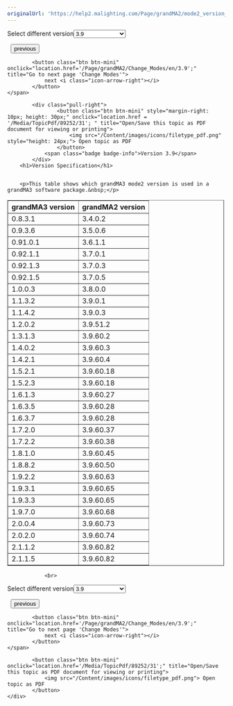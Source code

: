 ```yaml
---
originalUrl: 'https://help2.malighting.com/Page/grandMA2/mode2_version_specification/en/3.9'
---
```


<div class="topic-navigation">

<div class="pull-right">
	<span class="pull-left">


<div class="pull-left">
<form action="/Topic/SetCurrentVersionNumber" class="form-inline" id="frmTagSelector" method="post">	<span class="form-mini">
		<div class="input-prepend"><span class="add-on">Select different version</span><select autocomplete="off" id="versionNumberId" name="versionNumberId" onchange="$(this).closest('#frmTagSelector').submit();" style="width: 120px;"><option value="">- latest -</option>
<option value="6">3.3</option>
<option value="14">3.4</option>
<option value="18">3.5</option>
<option value="21">3.6</option>
<option value="23">3.7</option>
<option value="27">3.8</option>
<option selected="selected" value="31">3.9</option>
</select></div>
		<input data-val="true" data-val-number="The field Int32 must be a number." data-val-required="The Int32 field is required." id="ProductId" name="ProductId" type="hidden" value="27">
		<input id="CurrentGuid" name="CurrentGuid" type="hidden" value="56aa0390-dd75-402c-b381-9714d692749c">
	</span>
</form></div>&nbsp;	</span>
	<span class="pull-right" style="white-space: nowrap;">
			<button class="btn btn-mini" onclick="location.href='/Page/grandMA2/mode2_grandMA3_settings/en/3.9'; " title="Go to previous page 'grandMA3 Settings'">
				<i class="icon-arrow-left"></i> previous
			</button>

			<button class="btn btn-mini" onclick="location.href='/Page/grandMA2/Change_Modes/en/3.9';" title="Go to next page 'Change Modes'">
				next <i class="icon-arrow-right"></i> 
			</button>
	</span>
</div>
<div class="clear-fix" style="margin-bottom: 10px"></div>
</div>

		
			<div class="pull-right">
					<button class="btn btn-mini" style="margin-right: 10px; height: 30px;" onclick="location.href = '/Media/TopicPdf/89252/31'; " title="Open/Save this topic as PDF document for viewing or printing">
						<img src="/Content/images/icons/filetype_pdf.png" style="height: 24px;"> Open topic as PDF
					</button>
				<span class="badge badge-info">Version 3.9</span>
			</div>
		<h1>Version Specification</h1>


		<p>This table shows which grandMA3 mode2 version is used in a grandMA3 software package.&nbsp;</p>

<table border="1" cellpadding="1" cellspacing="1" style="width:500px">
	<thead>
		<tr>
			<th scope="col">grandMA3 version</th>
			<th scope="col">grandMA2 version</th>
		</tr>
	</thead>
	<tbody>
		<tr>
			<td>0.8.3.1</td>
			<td>3.4.0.2</td>
		</tr>
		<tr>
			<td>0.9.3.6</td>
			<td>3.5.0.6</td>
		</tr>
		<tr>
			<td>0.91.0.1</td>
			<td>3.6.1.1</td>
		</tr>
		<tr>
			<td>0.92.1.1</td>
			<td>3.7.0.1</td>
		</tr>
		<tr>
			<td>0.92.1.3</td>
			<td>3.7.0.3</td>
		</tr>
		<tr>
			<td>0.92.1.5</td>
			<td>3.7.0.5</td>
		</tr>
		<tr>
			<td>1.0.0.3</td>
			<td>3.8.0.0</td>
		</tr>
		<tr>
			<td>1.1.3.2</td>
			<td>3.9.0.1</td>
		</tr>
		<tr>
			<td>1.1.4.2</td>
			<td>3.9.0.3</td>
		</tr>
		<tr>
			<td>1.2.0.2</td>
			<td>3.9.51.2</td>
		</tr>
		<tr>
			<td>1.3.1.3</td>
			<td>3.9.60.2</td>
		</tr>
		<tr>
			<td>1.4.0.2</td>
			<td>3.9.60.3</td>
		</tr>
		<tr>
			<td>1.4.2.1</td>
			<td>3.9.60.4</td>
		</tr>
		<tr>
			<td>1.5.2.1</td>
			<td>3.9.60.18</td>
		</tr>
		<tr>
			<td>1.5.2.3</td>
			<td>3.9.60.18</td>
		</tr>
		<tr>
			<td>1.6.1.3</td>
			<td>3.9.60.27</td>
		</tr>
		<tr>
			<td>1.6.3.5</td>
			<td>3.9.60.28</td>
		</tr>
		<tr>
			<td>1.6.3.7</td>
			<td>3.9.60.28</td>
		</tr>
		<tr>
			<td>1.7.2.0</td>
			<td>3.9.60.37</td>
		</tr>
		<tr>
			<td>1.7.2.2</td>
			<td>3.9.60.38</td>
		</tr>
		<tr>
			<td>1.8.1.0</td>
			<td>3.9.60.45</td>
		</tr>
		<tr>
			<td>1.8.8.2</td>
			<td>3.9.60.50</td>
		</tr>
		<tr>
			<td>1.9.2.2</td>
			<td>3.9.60.63</td>
		</tr>
		<tr>
			<td>1.9.3.1</td>
			<td>3.9.60.65</td>
		</tr>
		<tr>
			<td>1.9.3.3</td>
			<td>3.9.60.65</td>
		</tr>
		<tr>
			<td>1.9.7.0</td>
			<td>3.9.60.68</td>
		</tr>
		<tr>
			<td>2.0.0.4</td>
			<td>3.9.60.73</td>
		</tr>
		<tr>
			<td>2.0.2.0</td>
			<td>3.9.60.74</td>
		</tr>
		<tr>
			<td>2.1.1.2</td>
			<td>3.9.60.82</td>
		</tr>
		<tr>
			<td>2.1.1.5</td>
			<td>3.9.60.82</td>
		</tr>
	</tbody>
</table>


				<br>
<div class="topic-navigation">

<div class="pull-right">
	<span class="pull-left">


<div class="pull-left">
<form action="/Topic/SetCurrentVersionNumber" class="form-inline" id="frmTagSelector" method="post">	<span class="form-mini">
		<div class="input-prepend"><span class="add-on">Select different version</span><select autocomplete="off" id="versionNumberId" name="versionNumberId" onchange="$(this).closest('#frmTagSelector').submit();" style="width: 120px;"><option value="">- latest -</option>
<option value="6">3.3</option>
<option value="14">3.4</option>
<option value="18">3.5</option>
<option value="21">3.6</option>
<option value="23">3.7</option>
<option value="27">3.8</option>
<option selected="selected" value="31">3.9</option>
</select></div>
		<input data-val="true" data-val-number="The field Int32 must be a number." data-val-required="The Int32 field is required." id="ProductId" name="ProductId" type="hidden" value="27">
		<input id="CurrentGuid" name="CurrentGuid" type="hidden" value="56aa0390-dd75-402c-b381-9714d692749c">
	</span>
</form></div>&nbsp;	</span>
	<span class="pull-right" style="white-space: nowrap;">
			<button class="btn btn-mini" onclick="location.href='/Page/grandMA2/mode2_grandMA3_settings/en/3.9'; " title="Go to previous page 'grandMA3 Settings'">
				<i class="icon-arrow-left"></i> previous
			</button>

			<button class="btn btn-mini" onclick="location.href='/Page/grandMA2/Change_Modes/en/3.9';" title="Go to next page 'Change Modes'">
				next <i class="icon-arrow-right"></i> 
			</button>
	</span>
</div>
	<div class="clear-fix"></div>
	<div class="pull-right">
	
			<button class="btn btn-mini" onclick="location.href='/Media/TopicPdf/89252/31';" title="Open/Save this topic as PDF document for viewing or printing">
				<img src="/Content/images/icons/filetype_pdf.png"> Open topic as PDF
			</button>
	</div>
<div class="clear-fix" style="margin-bottom: 10px"></div>
</div>

	
